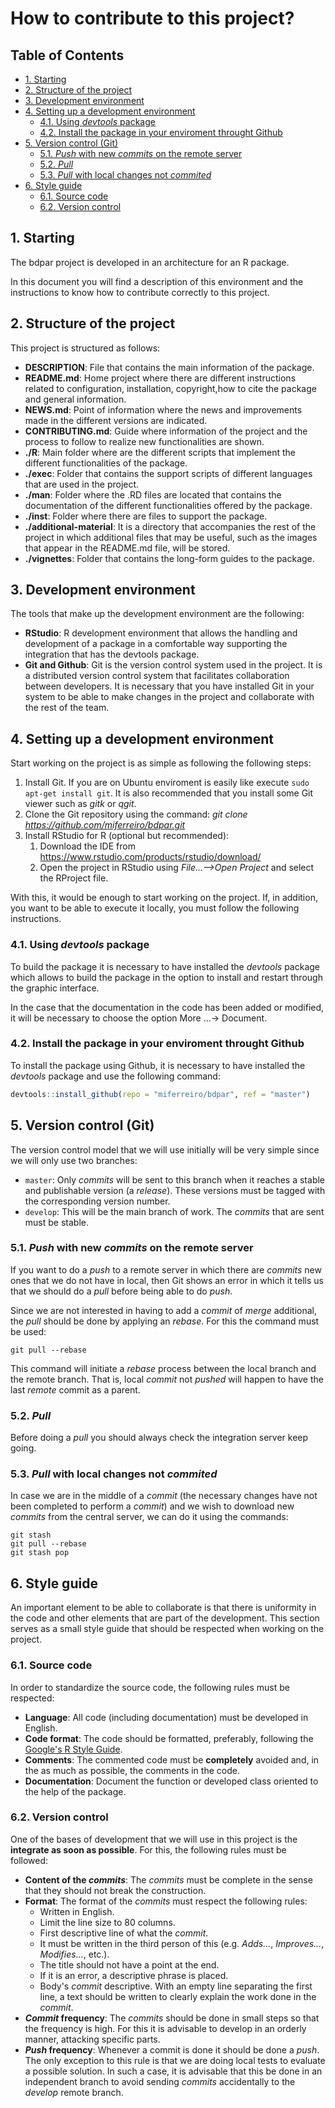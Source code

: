 # How to contribute to this project?

## Table of Contents

  * [1. Starting](#1.-Starting)
  * [2. Structure of the project](#2.-Structure-of-the-project)
  * [3. Development environment](#3.-Development-environment)
  * [4. Setting up a development environment](#4.-Setting-up-a-development-environment) 
    * [4.1. Using *devtools* package](#4.1.-Using-devtools-package)
    * [4.2. Install the package in your enviroment throught Github](#4.2.-Install-the-package-in-your-enviroment-throught-Github) 
  * [5. Version control (Git)](#5.-Version-control-\(Git\))
    * [5.1. *Push* with new *commits* on the remote server](#5.1.-Push-with-new-commits-on-the-remote-server)
    * [5.2. *Pull* ](#5.2.-Pull)
    * [5.3. *Pull* with local changes not *commited* ](#5.3.-Pull-with-local-changes-not-commited)
  * [6. Style guide](#6.-Style-guide)
    * [6.1. Source code](#6.1.-Source-code)
    * [6.2. Version control](#6.2.-Version-control)

## 1. Starting

The bdpar project is developed in an architecture for an R package.

In this document you will find a description of this environment and the instructions to know how to contribute correctly to this project.

## 2. Structure of the project

This project is structured as follows:

- **DESCRIPTION**: File that contains the main information of the package.
- **README.md**: Home project where there are different instructions related to configuration, installation, copyright,how to cite the package and general information.
- **NEWS.md**: Point of information where the news and improvements made in the different versions are indicated.
- **CONTRIBUTING.md**: Guide where information of the project and the process to follow to realize new functionalities are shown. 
- **./R**: Main folder where are the different scripts that implement the different functionalities of the package. 
- **./exec**: Folder that contains the support scripts of different languages that are used in the project.
- **./man**: Folder where the .RD files are located that contains the documentation of the different functionalities offered by the package.
- **./inst**: Folder where there are files to support the package.
- **./additional-material**: It is a directory that accompanies the rest of the project in which additional files that may be useful, such as the images that appear in the README.md file, will be stored.
- **./vignettes**: Folder that contains the long-form guides to the package.
   
## 3. Development environment

The tools that make up the development environment are the following:

- **RStudio**: R development environment that allows the handling and development of a package in a comfortable way supporting the integration that has the devtools package. 
- **Git and Github**: Git is the version control system used in the project. It is a distributed version control system that facilitates collaboration between developers. It is necessary that you have installed Git in your system to be able to make changes in the project and collaborate with the rest of the team.

## 4. Setting up a development environment

Start working on the project is as simple as following the following steps:

1. Install Git. If you are on Ubuntu enviroment is easily like execute `sudo apt-get install git`. It is also recommended that you install some Git viewer such as *gitk* or *qgit*.
2. Clone the Git repository using the command:
    *git clone https://github.com/miferreiro/bdpar.git*
3. Install RStudio for R (optional but recommended):
     1. Download the IDE from https://www.rstudio.com/products/rstudio/download/
     2. Open the project in RStudio using *File...-->Open Project* and select the RProject file.

With this, it would be enough to start working on the project. If, in addition, you want to be able to execute it locally, you must follow the following instructions.

### 4.1. Using *devtools* package

To build the package it is necessary to have installed the *devtools* package which allows to build the package in the option to install and restart through the graphic interface.

In the case that the documentation in the code has been added or modified, it will be necessary to choose the option More ...-> Document.

### 4.2. Install the package in your enviroment throught Github

To install the package using Github, it is necessary to have installed the *devtools* package and use the following command:
```R
devtools::install_github(repo = "miferreiro/bdpar", ref = "master")
```

## 5. Version control (Git)

The version control model that we will use initially will be very simple since we will only use two branches:

* `master`: Only *commits* will be sent to this branch when it reaches a
stable and publishable version (a *release*). These versions must be tagged with the corresponding version number. 
* `develop`: This will be the main branch of work. The *commits* that are sent must be stable.

### 5.1. *Push* with new *commits* on the remote server

If you want to do a *push* to a remote server in which there are *commits* new ones that we do not have in local, then Git shows an error in which it tells us that we should do a *pull* before being able to do *push*.

Since we are not interested in having to add a *commit* of *merge* additional, the *pull* should be done by applying an *rebase*. For this the command must be used:
```
git pull --rebase
```
This command will initiate a *rebase* process between the local branch and the remote branch. That is, local *commit* not *pushed* will happen to have the last *remote* commit as a parent.

### 5.2. *Pull*

Before doing a *pull* you should always check the integration server
keep going.

### 5.3. *Pull* with local changes not *commited*
In case we are in the middle of a *commit* (the necessary changes have not been completed to perform a *commit*) and we wish to download new *commits* from the central server, we can do it using the commands:
```
git stash
git pull --rebase
git stash pop
```

## 6. Style guide

An important element to be able to collaborate is that there is uniformity in the code and other elements that are part of the development. This section serves as a small style guide that should be respected when working on the project.

### 6.1. Source code

In order to standardize the source code, the following rules must be respected:

* **Language**: All code (including documentation) must be developed in English. 
* **Code format**: The code should be formatted, preferably, following the [Google's R Style Guide](https://google.github.io/styleguide/javaguide.html).
* **Comments**: The commented code must be **completely** avoided and, in the as much as possible, the comments in the code. 
* **Documentation**: Document the function or developed class oriented to the help of the package.

### 6.2. Version control

One of the bases of development that we will use in this project is the **integrate as soon as possible**. For this, the following rules must be followed:
* **Content of the *commits***: The *commits* must be complete in the
sense that they should not break the construction.
* **Format**: The format of the *commits* must respect the following rules:
  * Written in English.
  * Limit the line size to 80 columns. 
  * First descriptive line of what the *commit*.
  * It must be written in the third person of this (e.g. *Adds...*, *Improves...*, *Modifies...*, etc.).
  * The title should not have a point at the end.
  * If it is an error, a descriptive phrase is placed.
  * Body's *commit* descriptive. With an empty line separating the first line, a text should be written to clearly explain the work done in the *commit*.
* ***Commit* frequency**: The *commits* should be done in small steps so that the frequency is high. For this it is advisable to develop in an orderly manner, attacking specific parts.
* ***Push* frequency**: Whenever a commit is done it should be done a *push*. The only exception to this rule is that we are doing local tests to evaluate a possible solution. In such a case, it is advisable that this be done in an independent branch to avoid sending *commits* accidentally to the *develop* remote branch.
